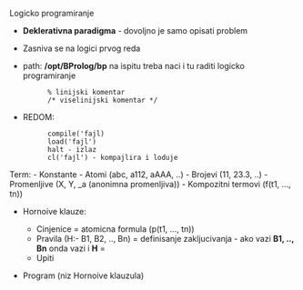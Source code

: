  Logicko programiranje

- **Deklerativna paradigma** - dovoljno je samo opisati problem

- Zasniva se na logici prvog reda

- path: **/opt/BProlog/bp** na ispitu treba naci i tu raditi logicko programiranje

            % linijski komentar
            /* viselinijski komentar */

- REDOM:
            
            compile('fajl)
            load('fajl')
            halt - izlaz
            cl('fajl') - kompajlira i loduje

Term:
    - Konstante
        - Atomi (abc, a112, aAAA, ..)
        - Brojevi (11, 23.3, ..)
    - Promenljive (X, Y, _a (anonimna promenljiva))
    - Kompozitni termovi (f(t1, ..., tn)) 

- Hornoive klauze:
    - Cinjenice = atomicna formula (p(t1, ..., tn)) 
    - Pravila (H:- B1, B2, .., Bn) = definisanje zakljucivanja - ako vazi **B1, .., Bn** onda vazi i **H** = 
    - Upiti 

- Program (niz Hornoive klauzula)